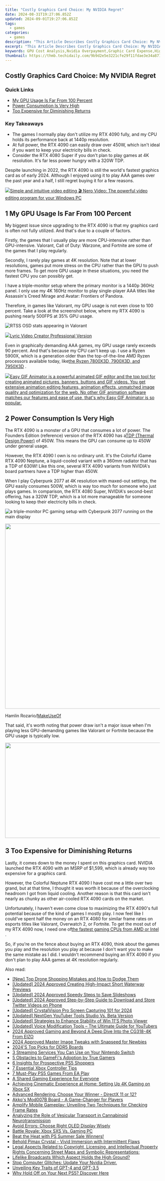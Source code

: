 ```yaml
---
title: "Costly Graphics Card Choice: My NVIDIA Regret"
date: 2024-08-31T19:27:06.852Z
updated: 2024-09-01T19:27:06.852Z
tags:
  - games
categories:
  - games
description: "This Article Describes Costly Graphics Card Choice: My NVIDIA Regret"
excerpt: "This Article Describes Costly Graphics Card Choice: My NVIDIA Regret"
keywords: GPU Cost Analysis,Nvidia Overpayment,Graphic Card Expense,High-End GPU Pricing,Graphics Purchase Reflection,NVIDIA Regretful Buy,Expensive GPU Selection
thumbnail: https://thmb.techidaily.com/9b9d2e5e3221cfe29f11fdae3e34a8712951d1bbc94b5d263ea270cbf9e85714.jpg
---
```


## Costly Graphics Card Choice: My NVIDIA Regret

### Quick Links

* [My GPU Usage Is Far From 100 Percent](#my-gpu-usage-is-far-from-100-percent)
* [Power Consumption Is Very High](#power-consumption-is-very-high)
* [Too Expensive for Diminishing Returns](#too-expensive-for-diminishing-returns)

### Key Takeaways

* The games I normally play don't utilize my RTX 4090 fully, and my CPU holds its performance back at 1440p resolution.
* At full power, the RTX 4090 can easily draw over 450W, which isn't ideal if you want to keep your electricity bills in check.
* Consider the RTX 4080 Super if you don't plan to play games at 4K resolution. It's far less power hungry with a 320W TDP.

 Despite launching in 2022, the RTX 4090 is still the world's fastest graphics card as of early 2024\. Although I enjoyed using it to play AAA games over the past year and a half, I still regret buying it for a few reasons.

<!-- affiliate ads begin -->
<a href="https://store.nero.com/order/checkout.php?PRODS=42296685&QTY=1&AFFILIATE=108875&CART=1"><img src="http://cdnwww.nero.com/nero-com-wAssets/img/banners/2022/video-pp/ScreenshotSlider/Nero-Video-Advanced-editing.JPG" border="0">Simple and intuitive video editing
🎬 Nero Video:
The powerful video editing program for your Windows PC</a>
<!-- affiliate ads end -->
## 1 My GPU Usage Is Far From 100 Percent

 My biggest issue since upgrading to the RTX 4090 is that my graphics card is often not fully utilized. And that's due to a couple of factors.

 Firstly, the games that I usually play are more CPU-intensive rather than GPU-intensive. Valorant, Call of Duty: Warzone, and Fortnite are some of the games that I play regularly.

 Secondly, I rarely play games at 4K resolution. Note that at lower resolutions, games put more stress on the CPU rather than the GPU to push more frames. To get more GPU usage in these situations, you need the fastest CPU you can possibly get.

 I have a triple-monitor setup where the primary monitor is a 1440p 360Hz panel. I only use my 4K 160Hz monitor to play single-player AAA titles like Assassin's Creed Mirage and Avatar: Frontiers of Pandora.

 Therefore, in games like Valorant, my GPU usage is not even close to 100 percent. Take a look at the screenshot below, where my RTX 4090 is pushing nearly 500FPS at 35% GPU usage.

![RTSS OSD stats appearing in Valorant](https://static1.makeuseofimages.com/wordpress/wp-content/uploads/2024/04/rtss-osd-stats-appearing-in-valorant.png)

<!-- affiliate ads begin -->
<a href="https://secure.2checkout.com/order/checkout.php?PRODS=11224199&QTY=1&AFFILIATE=108875&CART=1"><img src="https://secure.avangate.com/images/merchant/e09fdffe648a30658a9657bbed7b2388/products/copy_boxshot_lyricvideo.png" border="0">Lyric Video Creator Professional Version</a>
<!-- affiliate ads end -->
 Even in graphically demanding AAA games, my GPU usage rarely exceeds 90 percent. And that's because my CPU can't keep up. I use a Ryzen 5900X, which is a generation older than the top-of-the-line AMD Ryzen processors available today, like[the Ryzen 7800X3D, 7900X3D, and 7950X3D](https://www.makeuseof.com/ryzen-9-7950x3d-vs-ryzen-9-7900x3d-vs-ryzen-7-7800x3d/) .

<!-- affiliate ads begin -->
<a href="https://secure.2checkout.com/order/checkout.php?PRODS=174416&QTY=1&AFFILIATE=108875&CART=1"><img src="https://www.easygifanimator.net/images/gif-animator.png" border="0">Easy GIF Animator is a powerful animated GIF editor and the top tool for creating animated pictures, banners, buttons and GIF videos. You get extensive animation editing features, animation effects, unmatched image quality and optimization for the web. No other GIF animation software matches our features and ease of use, that's why Easy GIF Animator is so popular.</a>
<!-- affiliate ads end -->
## 2 Power Consumption Is Very High

 The RTX 4090 is a monster of a GPU that consumes a lot of power. The Founders Edition (reference) version of the RTX 4090 has a[TDP (Thermal Design Power)](https://www.makeuseof.com/tag/thermal-design-power-technology-explained/) of 450W. This means the GPU can consume up to 450W under general usage.

 However, the RTX 4090 I own is no ordinary unit. It's the Colorful iGame RTX 4090 Neptune, a liquid-cooled variant with a 360mm radiator that has a TDP of 630W! Like this one, several RTX 4090 variants from NVIDIA's board partners have a TDP higher than 450W.

 When I play Cyberpunk 2077 at 4K resolution with maxed-out settings, the GPU easily consumes 500W, which is way too much for someone who just plays games. In comparison, the RTX 4080 Super, NVIDIA's second-best offering, has a 320W TDP, which is a lot more manageable for someone looking to keep their electricity bills in check.

![a triple-monitor PC gaming setup with Cyberpunk 2077 running on the main display](https://static1.makeuseofimages.com/wordpress/wp-content/uploads/wm/2024/04/a-triple-monitor-pc-gaming-setup-with-cyberpunk-2077-running-on-the-main-display.jpg)

<!-- affiliate ads begin -->
<a href="https://turtlebeachus.sjv.io/c/5597632/1988416/23719" target="_top" id="1988416"><img src="//a.impactradius-go.com/display-ad/23719-1988416" border="0" alt="" width="600" height="600"/></a><img height="0" width="0" src="https://imp.pxf.io/i/5597632/1988416/23719" style="position:absolute;visibility:hidden;" border="0" />
<!-- affiliate ads end -->
 Hamlin Rozario/[MakeUseOf](https://www.makeuseof.com/author/hamlin-rozario/)

 That said, it's worth noting that power draw isn't a major issue when I'm playing less GPU-demanding games like Valorant or Fortnite because the GPU usage is typically low.

<!-- affiliate ads begin -->
<a href="https://martinic.evyy.net/c/5597632/1422856/4482" target="_top" id="1422856"><img src="//a.impactradius-go.com/display-ad/4482-1422856" border="0" alt="" width="580" height="309"/></a>
<!-- affiliate ads end -->
## 3 Too Expensive for Diminishing Returns

 Lastly, it comes down to the money I spent on this graphics card. NVIDIA launched the RTX 4090 with an MSRP of $1,599, which is already way too expensive for a graphics card.

 However, the Colorful Neptune RTX 4090 I have cost me a little over two grand, but at that time, I thought it was worth it because of the overclocking headroom I got from liquid cooling. Another reason is that this card isn't nearly as chunky as other air-cooled RTX 4090 cards on the market.

 Unfortunately, I haven't even come close to maximizing the RTX 4090's full potential because of the kind of games I mostly play. I now feel like I could've spent half the money on an RTX 4080 for similar frame rates on esports titles like Valorant, Overwatch 2, or Fortnite. To get the most out of my RTX 4090 now, I need one of[the fastest gaming CPUs from AMD or Intel](https://www.makeuseof.com/amd-vs-intel-gaming/) .

 So, if you're on the fence about buying an RTX 4090, think about the games you play and the resolution you play at because I don't want you to make the same mistake as I did. I wouldn't recommend buying an RTX 4090 if you don't plan to play AAA games at 4K resolution regularly.


<ins class="adsbygoogle"
     style="display:block"
     data-ad-format="autorelaxed"
     data-ad-client="ca-pub-7571918770474297"
     data-ad-slot="1223367746"></ins>



<ins class="adsbygoogle"
     style="display:block"
     data-ad-client="ca-pub-7571918770474297"
     data-ad-slot="8358498916"
     data-ad-format="auto"
     data-full-width-responsive="true"></ins>

<span class="atpl-alsoreadstyle">Also read:</span>
<div><ul>
<li><a href="https://some-guidance.techidaily.com/new-top-drone-shopping-mistakes-and-how-to-dodge-them/"><u>[New] Top Drone Shopping Mistakes and How to Dodge Them</u></a></li>
<li><a href="https://youtube-blog.techidaily.com/ed-2024-approved-creating-high-impact-short-waterway-previews/"><u>[Updated] 2024 Approved  Creating High-Impact Short Waterway Previews</u></a></li>
<li><a href="https://visual-screen-recording.techidaily.com/updated-2024-approved-speedy-steps-to-save-slideshows/"><u>[Updated] 2024 Approved  Speedy Steps to Save Slideshows</u></a></li>
<li><a href="https://twitter-videos.techidaily.com/updated-2024-approved-step-by-step-guide-to-download-and-store-twitter-videos-on-phone/"><u>[Updated] 2024 Approved  Step-by-Step Guide to Download and Store Twitter Videos on Phone</u></a></li>
<li><a href="https://screen-sharing-recording.techidaily.com/updated-crystalvision-pro-screen-capturing-101-for-2024/"><u>[Updated] CrystalVision Pro  Screen Capturing 101 for 2024</u></a></li>
<li><a href="https://facebook-video-footage.techidaily.com/updated-nextgen-youtuber-tools-studio-vs-beta-version/"><u>[Updated] NextGen YouTuber Tools  Studio Vs. Beta Version</u></a></li>
<li><a href="https://some-tips.techidaily.com/updated-strategies-to-enhance-stability-of-win-11s-photo-viewer/"><u>[Updated] Strategies to Enhance Stability of Win 11'S Photo Viewer</u></a></li>
<li><a href="https://facebook-video-share.techidaily.com/updated-voice-modification-tools-the-ultimate-guide-for-youtubers/"><u>[Updated] Voice Modification Tools – The Ultimate Guide for YouTubers</u></a></li>
<li><a href="https://some-techniques.techidaily.com/2024-approved-gaming-and-beyond-a-deep-dive-into-the-cg318-4k-from-eizo/"><u>2024 Approved  Gaming and Beyond  A Deep Dive Into the CG318-4K From EIZO</u></a></li>
<li><a href="https://some-tips.techidaily.com/2024-approved-master-image-tweaks-with-snapseed-for-newbies/"><u>2024 Approved  Master Image Tweaks with Snapseed for Newbies</u></a></li>
<li><a href="https://games-able.techidaily.com/2024s-top-picks-for-ddr5-boards/"><u>2024'S Top Picks for DDR5 Boards</u></a></li>
<li><a href="https://games-able.techidaily.com/3-streaming-services-you-can-use-on-your-nintendo-switch/"><u>3 Streaming Services You Can Use on Your Nintendo Switch</u></a></li>
<li><a href="https://games-able.techidaily.com/5-obstacles-to-gamefis-adoption-by-true-gamers/"><u>5 Obstacles to GameFi's Adoption by True Gamers</u></a></li>
<li><a href="https://games-able.techidaily.com/6-insights-for-prospective-ps5-shoppers/"><u>6 Insights for Prospective PS5 Shoppers</u></a></li>
<li><a href="https://games-able.techidaily.com/7-essential-xbox-controller-tips/"><u>7 Essential Xbox Controller Tips</u></a></li>
<li><a href="https://games-able.techidaily.com/7-must-play-ps5-games-from-ea-play/"><u>7 Must-Play PS5 Games From EA Play</u></a></li>
<li><a href="https://games-able.techidaily.com/a-shared-gaming-experience-for-everyone/"><u>A Shared Gaming Experience for Everyone</u></a></li>
<li><a href="https://games-able.techidaily.com/achieving-cinematic-experience-at-home-setting-up-4k-gaming-on-xbox-sx/"><u>Achieving Cinematic Experience at Home: Setting Up 4K Gaming on Xbox SX</u></a></li>
<li><a href="https://games-able.techidaily.com/advanced-rendering-choose-your-winner-directx-11-or-12/"><u>Advanced Rendering: Choose Your Winner - DirectX 11 or 12?</u></a></li>
<li><a href="https://games-able.techidaily.com/akkos-mod007b-board-a-game-changer-for-players/"><u>Akko's Mod007B Board - A Game-Changer for Players</u></a></li>
<li><a href="https://games-able.techidaily.com/amplify-mobile-gameplay-unveiling-two-techniques-for-checking-frame-rates/"><u>Amplify Mobile Gameplay: Unveiling Two Techniques for Checking Frame Rates</u></a></li>
<li><a href="https://games-able.techidaily.com/analyzing-the-role-of-vesicular-transport-in-cannabinoid-neurotransmission/"><u>Analyzing the Role of Vesicular Transport in Cannabinoid Neurotransmission</u></a></li>
<li><a href="https://games-able.techidaily.com/avoid-errors-choose-right-oled-display-wisely/"><u>Avoid Errors: Choose Right OLED Display Wisely</u></a></li>
<li><a href="https://games-able.techidaily.com/battle-royale-xbox-sxs-vs-gaming-pc/"><u>Battle Royale: Xbox SXS Vs. Gaming PC</u></a></li>
<li><a href="https://games-able.techidaily.com/1719164564989-beat-the-heat-with-ps-summer-sale-winners/"><u>Beat the Heat with PS Summer Sale Winners!</u></a></li>
<li><a href="https://games-able.techidaily.com/behold-pimax-crystal-vivid-immersion-with-intermittent-flaws/"><u>Behold Pimax Crystal - Vivid Immersion with Intermittent Flaws</u></a></li>
<li><a href="https://games-able.techidaily.com/1719170311058-legal-aspects-related-to-copyright-licensing-and-intellectual-property-rights-concerning-street-maps-and-symbolic-representations/"><u>Legal Aspects Related to Copyright, Licensing, and Intellectual Property Rights Concerning Street Maps and Symbolic Representations;</u></a></li>
<li><a href="https://fox-blue.techidaily.com/lifelike-broadcasts-which-aspect-holds-the-high-ground/"><u>Lifelike Broadcasts  Which Aspect Holds the High Ground?</u></a></li>
<li><a href="https://games-able.techidaily.com/1719167954992-stop-computer-glitches-update-your-nvidia-driver/"><u>Stop Computer Glitches: Update Your Nvidia Driver.</u></a></li>
<li><a href="https://tech-revival.techidaily.com/unveiling-key-traits-of-gpt-4-and-gpt-35/"><u>Unveiling Key Traits of GPT-4 and GPT-3.5</u></a></li>
<li><a href="https://games-able.techidaily.com/1719169754120-why-hold-off-on-your-next-ps5-discover-here/"><u>Why Hold Off on Your Next PS5? Discover Here</u></a></li>
</ul></div>
